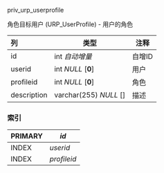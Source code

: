priv_urp_userprofile

角色目标用户 (URP_UserProfile) - 用户的角色





| 列          | 类型                   | 注释   |
| :---------- | ---------------------- | ------ |
| id          | int *自动增量*         | 自增ID |
| userid      | int *NULL* [**0**]     | 用户   |
| profileid   | int *NULL* [**0**]     | 角色   |
| description | varchar(255) *NULL* [] | 描述   |

### 索引

| PRIMARY | *id*        |
| :------ | ----------- |
| INDEX   | *userid*    |
| INDEX   | *profileid* |